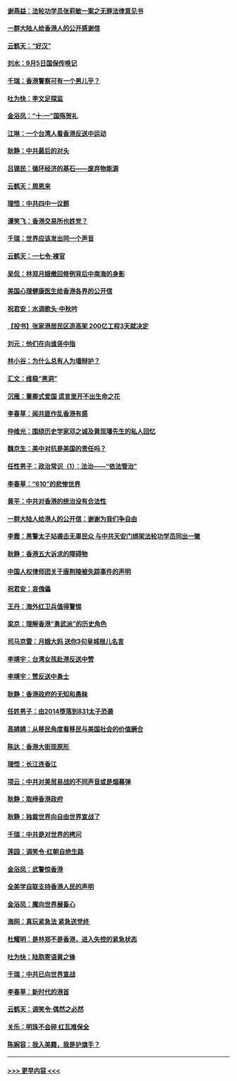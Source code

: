 #### [谢燕益：法轮功学员张莉敏一案之无罪法律意见书](../pages/nsc993/n11517600.md?t=09131044) 
#### [一群大陆人给香港人的公开感谢信](../pages/nsc993/n11514797.md?t=09131044) 
#### [云鹤天：“好汉”](../pages/nsc993/n11513536.md?t=09131044) 
#### [刘水：9月5日国保传唤记](../pages/nsc993/n11513460.md?t=09131044) 
#### [千瑞：香港警察可有一个男儿乎？](../pages/nsc993/n11513109.md?t=09131044) 
#### [吐为快：李文足探监](../pages/nsc993/n11509622.md?t=09131044) 
#### [金浴凤：“十‧一”国殇贺礼](../pages/nsc993/n11509593.md?t=09131044) 
#### [江琳：一个台湾人看香港反送中运动](../pages/nsc993/n11509211.md?t=09131044) 
#### [耿静：中共最后的对头](../pages/nsc993/n11508308.md?t=09131044) 
#### [吕锡民：循环经济的基石——废弃物能源](../pages/nsc993/n11508212.md?t=09131044) 
#### [云鹤天：周恩来](../pages/nsc993/n11508055.md?t=09131044) 
#### [理悟：中共四中一议题](../pages/nsc993/n11507782.md?t=09131044) 
#### [谭笑飞：香港交易所也姓党？](../pages/nsc993/n11507753.md?t=09131044) 
#### [千瑞：世界应该发出同一个声音](../pages/nsc993/n11507290.md?t=09131044) 
#### [云鹤天：一七令‧裸官](../pages/nsc993/n11507177.md?t=09131044) 
#### [吴侃：林郑月娥撤回修例背后中南海的身影](../pages/nsc993/n11506876.md?t=09131044) 
#### [美国心理健康医生给香港各界的公开信](../pages/nsc993/n11506809.md?t=09131044) 
#### [祝君安：水调歌头‧中秋吟](../pages/nsc993/n11506758.md?t=09131044) 
#### [【投书】张家港居民区造高架 200亿工程3天就决定](../pages/nsc993/n11506682.md?t=09131044) 
#### [刘元：他们在向谁竖中指](../pages/nsc993/n11505384.md?t=09131044) 
#### [林小谷：为什么总有人为墙辩护？](../pages/nsc993/n11505226.md?t=09131044) 
#### [汇文：维稳“黑洞”](../pages/nsc993/n11504347.md?t=09131044) 
#### [沉雁：董卿式爱国 谎言里开不出生命之花](../pages/nsc993/n11503215.md?t=09131044) 
#### [李春草：闻共匪作乱香港有感](../pages/nsc993/n11503072.md?t=09131044) 
#### [仲维光：围绕历史学家邓之诚及黄现璠先生的私人回忆](../pages/nsc993/n11501330.md?t=09131044) 
#### [魏京生：美中对抗是美国的责任吗？](../pages/nsc993/n11500723.md?t=09131044) 
#### [任性男子：政治常识（1）：法治——“依法管治”](../pages/nsc993/n11500791.md?t=09131044) 
#### [李春草：“610”的悲惨世界](../pages/nsc993/n11501141.md?t=09131044) 
#### [黄平：中共对香港的统治没有合法性](../pages/nsc993/n11499473.md?t=09131044) 
#### [一群大陆人给港人的公开信：谢谢为我们争自由](../pages/nsc993/n11500402.md?t=09131044) 
#### [李霞：黑警太子站袭击无辜民众 与中共天安门绑架法轮功学员同出一辙](../pages/nsc993/n11499805.md?t=09131044) 
#### [耿静：香港五大诉求的障碍物](../pages/nsc993/n11497578.md?t=09131044) 
#### [中国人权律师团关于唐荆陵被失踪事件的声明](../pages/nsc993/n11500014.md?t=09131044) 
#### [祝君安：哀傀儡](../pages/nsc993/n11499776.md?t=09131044) 
#### [王丹：海外红卫兵值得警惕](../pages/nsc993/n11498138.md?t=09131044) 
#### [梁京：理解香港“勇武派”的历史角色](../pages/nsc993/n11498006.md?t=09131044) 
#### [司马京雷：月娥大妈  送你3句皇城根儿名言](../pages/nsc993/n11497885.md?t=09131044) 
#### [李靖宇：台湾女孩赴港反送中赞](../pages/nsc993/n11497721.md?t=09131044) 
#### [李靖宇：赞反送中勇士](../pages/nsc993/n11497452.md?t=09131044) 
#### [耿静：香港政府的无知和愚昧](../pages/nsc993/n11494238.md?t=09131044) 
#### [任姓男子：由2014堕落到831太子恐袭](../pages/nsc993/n11496683.md?t=09131044) 
#### [高婧婧：从移民角度看移民与美国社会的价值磨合](../pages/nsc993/n11495757.md?t=09131044) 
#### [陈达：香港大街现原形 ](../pages/nsc993/n11495441.md?t=09131044) 
#### [理悟：长江连香江](../pages/nsc993/n11495377.md?t=09131044) 
#### [项云：中共对美贸易战的不同声音或是烟幕弹](../pages/nsc993/n11494929.md?t=09131044) 
#### [耿静：取缔香港政府](../pages/nsc993/n11494218.md?t=09131044) 
#### [耿静：独裁世界向自由世界宣战了](../pages/nsc993/n11494190.md?t=09131044) 
#### [千瑞：中共是对世界的拷问](../pages/nsc993/n11493021.md?t=09131044) 
#### [莲园：调笑令‧红朝自绝生路](../pages/nsc993/n11493011.md?t=09131044) 
#### [金浴凤：武警惊香港](../pages/nsc993/n11492994.md?t=09131044) 
#### [全美学自联支持香港人民的声明](../pages/nsc993/n11492630.md?t=09131044) 
#### [金浴凤：魔向世界展畜心](../pages/nsc993/n11492599.md?t=09131044) 
#### [海网：真玩紧急法 紧急送党终 ](../pages/nsc993/n11492535.md?t=09131044) 
#### [杜耀明：是林郑不是香港，进入失控的紧急状态](../pages/nsc993/n11491420.md?t=09131044) 
#### [吐为快：陆胞寄语黄之锋](../pages/nsc993/n11491117.md?t=09131044) 
#### [千瑞：中共已向世界宣战](../pages/nsc993/n11490123.md?t=09131044) 
#### [李春草：新时代的港首](../pages/nsc993/n11489864.md?t=09131044) 
#### [云鹤天：调笑令·偶然之必然](../pages/nsc993/n11489701.md?t=09131044) 
#### [关乐：明珠不会碎 红瓦难保全](../pages/nsc993/n11489647.md?t=09131044) 
#### [陈婉容：我入美籍，我是护旗手？](../pages/nsc993/n11487908.md?t=09131044) 

----
#### [ >>> 更早内容 <<< ](../indexes/nsc993-earlier.md)

